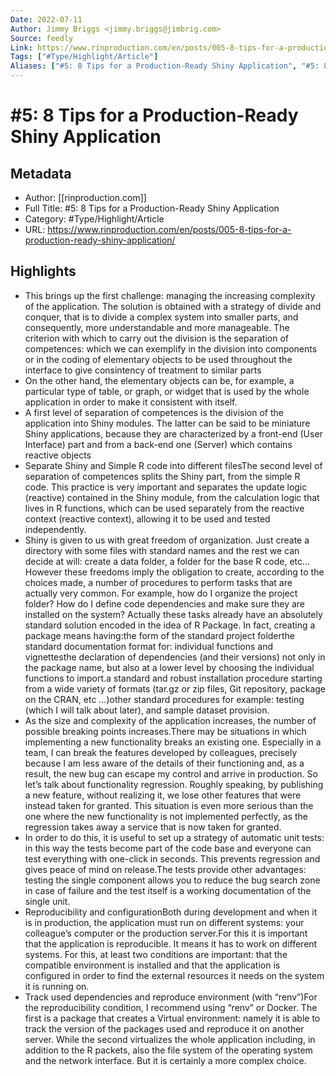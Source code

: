 ```yaml
---
Date: 2022-07-11
Author: Jimmy Briggs <jimmy.briggs@jimbrig.com>
Source: feedly
Link: https://www.rinproduction.com/en/posts/005-8-tips-for-a-production-ready-shiny-application/
Tags: ["#Type/Highlight/Article"]
Aliases: ["#5: 8 Tips for a Production-Ready Shiny Application", "#5: 8 Tips for a Production-Ready Shiny Application"]
---
```

# #5: 8 Tips for a Production-Ready Shiny Application

## Metadata
- Author: [[rinproduction.com]]
- Full Title: #5: 8 Tips for a Production-Ready Shiny Application
- Category: #Type/Highlight/Article
- URL: https://www.rinproduction.com/en/posts/005-8-tips-for-a-production-ready-shiny-application/

## Highlights
- This brings up the first challenge: managing the increasing complexity of the application. The solution is obtained with a strategy of divide and conquer, that is to divide a complex system into smaller parts, and consequently, more understandable and more manageable. The criterion with which to carry out the division is the separation of competences: which we can exemplify in the division into components or in the coding of elementary objects to be used throughout the interface to give consintency of treatment to similar parts
- On the other hand, the elementary objects can be, for example, a particular type of table, or graph, or widget that is used by the whole application in order to make it consistent with itself.
- A first level of separation of competences is the division of the application into Shiny modules. The latter can be said to be miniature Shiny applications, because they are characterized by a front-end (User Interface) part and from a back-end one (Server) which contains reactive objects
- Separate Shiny and Simple R code into different filesThe second level of separation of competences splits the Shiny part, from the simple R code. This practice is very important and separates the update logic (reactive) contained in the Shiny module, from the calculation logic that lives in R functions, which can be used separately from the reactive context (reactive context), allowing it to be used and tested independently.
- Shiny is given to us with great freedom of organization. Just create a directory with some files with standard names and the rest we can decide at will: create a data folder, a folder for the base R code, etc&mldr; However these freedoms imply the obligation to create, according to the choices made, a number of procedures to perform tasks that are actually very common. For example, how do I organize the project folder? How do I define code dependencies and make sure they are installed on the system? Actually these tasks already have an absolutely standard solution encoded in the idea of R Package. In fact, creating a package means having:the form of the standard project folderthe standard documentation format for: individual functions and vignettesthe declaration of dependencies (and their versions) not only in the package name, but also at a lower level by choosing the individual functions to import.a standard and robust installation procedure starting from a wide variety of formats (tar.gz or zip files, Git repository, package on the CRAN, etc &mldr;)other standard procedures for example: testing (which I will talk about later), and sample dataset provision.
- As the size and complexity of the application increases, the number of possible breaking points increases.There may be situations in which implementing a new functionality breaks an existing one. Especially in a team, I can break the features developed by colleagues, precisely because I am less aware of the details of their functioning and, as a result, the new bug can escape my control and arrive in production. So let’s talk about functionality regression. Roughly speaking, by publishing a new feature, without realizing it, we lose other features that were instead taken for granted. This situation is even more serious than the one where the new functionality is not implemented perfectly, as the regression takes away a service that is now taken for granted.
- In order to do this, it is useful to set up a strategy of automatic unit tests: in this way the tests become part of the code base and everyone can test everything with one-click in seconds. This prevents regression and gives peace of mind on release.The tests provide other advantages: testing the single component allows you to reduce the bug search zone in case of failure and the test itself is a working documentation of the single unit.
- Reproducibility and configurationBoth during development and when it is in production, the application must run on different systems: your colleague’s computer or the production server.For this it is important that the application is reproducible. It means it has to work on different systems. For this, at least two conditions are important: that the compatible environment is installed and that the application is configured in order to find the external resources it needs on the system it is running on.
- Track used dependencies and reproduce environment (with “renv”)For the reproducibility condition, I recommend using “renv” or Docker. The first is a package that creates a Virtual environment: namely it is able to track the version of the packages used and reproduce it on another server. While the second virtualizes the whole application including, in addition to the R packets, also the file system of the operating system and the network interface. But it is certainly a more complex choice.
